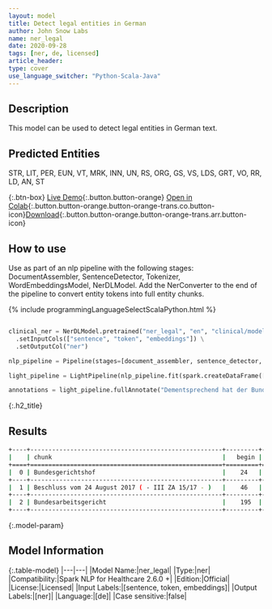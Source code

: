 ```yaml
---
layout: model
title: Detect legal entities in German
author: John Snow Labs
name: ner_legal
date: 2020-09-28
tags: [ner, de, licensed]
article_header:
type: cover
use_language_switcher: "Python-Scala-Java"
---
```


## Description
This model can be used to detect legal entities in German text.
## Predicted Entities
STR, LIT, PER, EUN, VT, MRK, INN, UN, RS, ORG, GS, VS, LDS, GRT, VO, RR, LD, AN, ST

{:.btn-box}
[Live Demo](https://demo.johnsnowlabs.com/healthcare/NER_LEGAL_DE/){:.button.button-orange}
[Open in Colab](https://colab.research.google.com/github/JohnSnowLabs/spark-nlp-workshop/blob/master/tutorials/streamlit_notebooks/healthcare/NER_LEGAL_DE.ipynb){:.button.button-orange.button-orange-trans.co.button-icon}[Download](https://s3.amazonaws.com/auxdata.johnsnowlabs.com/clinical/models/ner_legal_de_2.5.5_2.4_1599471454959.zip){:.button.button-orange.button-orange-trans.arr.button-icon}
## How to use

Use as part of an nlp pipeline with the following stages: DocumentAssembler, SentenceDetector, Tokenizer, WordEmbeddingsModel, NerDLModel. Add the NerConverter to the end of the pipeline to convert entity tokens into full entity chunks.

<div class="tabs-box" markdown="1">

{% include programmingLanguageSelectScalaPython.html %}


```python

clinical_ner = NerDLModel.pretrained("ner_legal", "en", "clinical/models") \
  .setInputCols(["sentence", "token", "embeddings"]) \
  .setOutputCol("ner")

nlp_pipeline = Pipeline(stages=[document_assembler, sentence_detector, tokenizer, word_embeddings, clinical_ner, ner_converter])

light_pipeline = LightPipeline(nlp_pipeline.fit(spark.createDataFrame([['']]).toDF("text")))

annotations = light_pipeline.fullAnnotate("Dementsprechend hat der Bundesgerichtshof mit Beschluss vom 24 August 2017 ( - III ZA 15/17 - ) das bei ihm von der Antragstellerin anhängig gemachte „ Prozesskostenhilfeprüfungsverfahre“ an das Bundesarbeitsgericht abgegeben.")

```

</div>

{:.h2_title}
## Results

```bash
+----+-----------------------------------------------------+---------+---------+------------+
|    | chunk                                               |   begin |   end   | entity     |
+====+=====================================================+=========+=========+============+
|  0 | Bundesgerichtshof                                   |    24   |    40   | GRT        |
+----+-----------------------------------------------------+---------+---------+------------+
|  1 | Beschluss vom 24 August 2017 ( - III ZA 15/17 - )   |    46   |    94   | RS         |
+----+-----------------------------------------------------+---------+---------+------------+
|  2 | Bundesarbeitsgericht                                |    195  |   214   | GRT        |
+----+-----------------------------------------------------+---------+---------+------------+
```
{:.model-param}
## Model Information

{:.table-model}
|---|---|
|Model Name:|ner_legal|
|Type:|ner|
|Compatibility:|Spark NLP for Healthcare 2.6.0 +|
|Edition:|Official|
|License:|Licensed|
|Input Labels:|[sentence, token, embeddings]|
|Output Labels:|[ner]|
|Language:|[de]|
|Case sensitive:|false|


